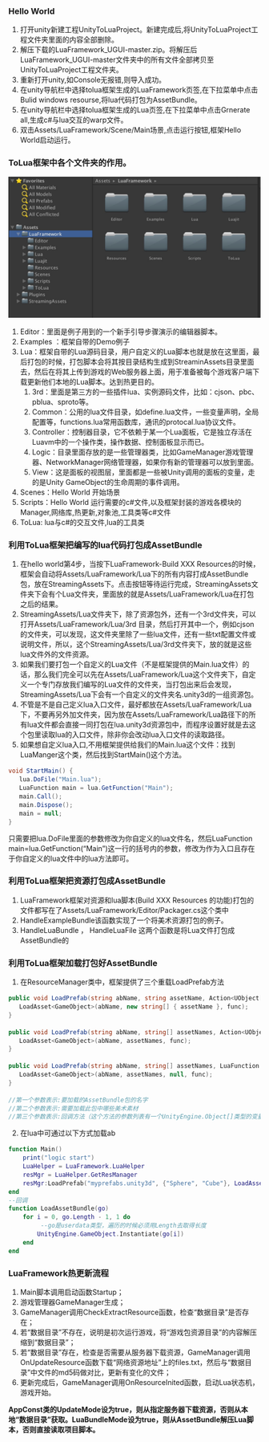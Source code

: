 ### Hello World
1. 打开unity新建工程UnityToLuaProject。新建完成后,将UnityToLuaProject工程文件夹里面的内容全部删除。
2. 解压下载的LuaFramework_UGUI-master.zip。将解压后LuaFramework_UGUI-master文件夹中的所有文件全部拷贝至UnityToLuaProject工程文件夹。
3. 重新打开unity,如Console无报错,则导入成功。
4. 在unity导航栏中选择tolua框架生成的LuaFramework页签,在下拉菜单中点击Bulid windows resourse,将lua代码打包为AssetBundle。
5. 在unity导航栏中选择tolua框架生成的Lua页签,在下拉菜单中点击Grnerate all,生成c#与lua交互的warp文件。
6. 双击Assets/LuaFramework/Scene/Main场景,点击运行按钮,框架Hello World启动运行。

### ToLua框架中各个文件夹的作用。
![Image of unityfile](https://github.com/KleinParadise/Unity/blob/master/pic/unity_tolua_file.png)
1. Editor：里面是例子用到的一个新手引导步骤演示的编辑器脚本。
2. Examples ：框架自带的Demo例子
3. Lua：框架自带的Lua源码目录，用户自定义的Lua脚本也就是放在这里面，最后打包的时候，打包脚本会将其按目录结构生成到StreaminAssets目录里面去，然后在将其上传到游戏的Web服务器上面，用于准备被每个游戏客户端下载更新他们本地的Lua脚本。达到热更目的。
   1. 3rd：里面是第三方的一些插件lua、实例源码文件，比如：cjson、pbc、pblua、sproto等。
   2. Common：公用的lua文件目录，如define.lua文件，一些变量声明，全局配置等，functions.lua常用函数库，通讯的protocal.lua协议文件。
   3. Controller：控制器目录，它不依赖于某一个Lua面板，它是独立存活在Luavm中的一个操作类，操作数据、控制面板显示而已。
   4. Logic：目录里面存放的是一些管理器类，比如GameManager游戏管理器、NetworkManager网络管理器，如果你有新的管理器可以放到里面。
   5. View：这是面板的视图层，里面都是一些被Unity调用的面板的变量，走的是Unity GameObject的生命周期的事件调用。
4. Scenes：Hello World 开始场景
5. Scripts：Hello World 运行需要的c#文件,以及框架封装的游戏各模块的Manager,网络库,热更新,对象池,工具类等c#文件
6. ToLua: lua与c#的交互文件,lua的工具类

### 利用ToLua框架把编写的lua代码打包成AssetBundle
1. 在hello world第4步，当按下LuaFramework-Build XXX Resources的时候，框架会自动将Assets/LuaFramework/Lua下的所有内容打成AssetBundle包，放在StreamingAssets下。点击按钮等待运行完成，StreamingAssets文件夹下会有个Lua文件夹，里面放的就是Assets/LuaFramework/Lua在打包之后的结果。  
2. StreamingAssets/Lua文件夹下，除了资源包外，还有一个3rd文件夹，可以打开Assets/LuaFramework/Lua/3rd 目录，然后打开其中一个，例如cjson的文件夹，可以发现，这文件夹里除了一些lua文件，还有一些txt配置文件或说明文件，所以，这个StreamingAssets/Lua/3rd文件夹下，放的就是这些lua文件外的文件资源。  
3. 如果我们要打包一个自定义的Lua文件（不是框架提供的Main.lua文件）的话，那么我们完全可以先在Assets/LuaFramework/Lua这个文件夹下，自定义一个专门存放我们编写的Lua文件的文件夹，当打包出来后会发现，StreamingAssets/Lua下会有一个自定义的文件夹名.unity3d的一组资源包。  
4. 不管是不是自己定义lua入口文件，最好都放在Assets/LuaFramework/Lua下，不要再另外加文件夹，因为放在Assets/LuaFramework/Lua路径下的所有lua文件都会直接一同打包在lua.unity3d资源包中，而程序设置好就是去这个包里读取lua的入口文件，除非你会改动lua入口文件的读取路径。
5. 如果想自定义lua入口,不用框架提供给我们的Main.lua这个文件：找到LuaManger这个类，然后找到StartMain()这个方法。
```c#
void StartMain() {
   lua.DoFile("Main.lua");
   LuaFunction main = lua.GetFunction("Main");
   main.Call();
   main.Dispose();
   main = null;    
}
```
只需要把lua.DoFile里面的参数修改为你自定义的lua文件名，然后LuaFunction main=lua.GetFunction(“Main”)这一行的括号内的参数，修改为作为入口且存在于你自定义的lua文件中的lua方法即可。

### 利用ToLua框架把资源打包成AssetBundle
1. LuaFramework框架对资源和lua脚本(Build XXX Resources 的功能)打包的文件都写在了Assets/LuaFramework/Editor/Packager.cs这个类中
2. HandleExampleBundle该函数实现了一个将美术资源打包的例子。
3. HandleLuaBundle ， HandleLuaFile 这两个函数是将Lua文件打包成AssetBundle的


### 利用ToLua框架加载打包好AssetBundle
1. 在ResourceManager类中，框架提供了三个重载LoadPrefab方法
```c#
public void LoadPrefab(string abName, string assetName, Action<UObject[]> func) {
   LoadAsset<GameObject>(abName, new string[] { assetName }, func);
}

public void LoadPrefab(string abName, string[] assetNames, Action<UObject[]> func) {
   LoadAsset<GameObject>(abName, assetNames, func);
}

public void LoadPrefab(string abName, string[] assetNames, LuaFunction func) {
   LoadAsset<GameObject>(abName, assetNames, null, func);
}

//第一个参数表示:要加载的AssetBundle包的名字
//第二个参数表示:需要加载此包中哪些美术素材
//第三个参数表示:回调方法（这个方法的参数列表有一个UnityEngine.Object[]类型的变量的，这个数组变量存的就是你所加载的美术资源）
```
2. 在lua中可通过以下方式加载ab
```lua
function Main()                 
    print("logic start")
    LuaHelper = LuaFramework.LuaHelper
    resMgr = LuaHelper.GetResManager
    resMgr:LoadPrefab("myprefabs.unity3d", {"Sphere", "Cube"}, LoadAssetBundle)
end
--回调
function LoadAssetBundle(go)
    for i = 0, go.Length - 1, 1 do
         --go是userdata类型，遍历的时候必须用Length去取得长度
        UnityEngine.GameObject.Instantiate(go[i])
    end
end
```
### LuaFramework热更新流程
1. Main脚本调用启动函数Startup；
2. 游戏管理器GameManager生成；
3. GameManager调用CheckExtractResource函数，检查“数据目录”是否存在；
4. 若“数据目录”不存在，说明是初次运行游戏，将“游戏包资源目录”的内容解压缩到“数据目录”；
5. 若“数据目录”存在，检查是否需要从服务器下载资源，GameManager调用OnUpdateResource函数下载“网络资源地址”上的files.txt，然后与“数据目录”中文件的md5码做对比，更新有变化的文件；
6. 更新完成后，GameManager调用OnResourceInited函数，启动Lua状态机，游戏开始。

**AppConst类的UpdateMode设为true，则从指定服务器下载资源，否则从本地“数据目录”获取。LuaBundleMode设为true，则从AssetBundle解压Lua脚本，否则直接读取项目脚本。**

